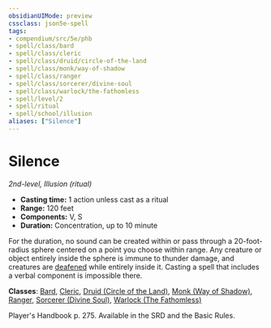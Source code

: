 ```yaml
---
obsidianUIMode: preview
cssclass: json5e-spell
tags:
- compendium/src/5e/phb
- spell/class/bard
- spell/class/cleric
- spell/class/druid/circle-of-the-land
- spell/class/monk/way-of-shadow
- spell/class/ranger
- spell/class/sorcerer/divine-soul
- spell/class/warlock/the-fathomless
- spell/level/2
- spell/ritual
- spell/school/illusion
aliases: ["Silence"]
---
```

# Silence
*2nd-level, Illusion (ritual)*  

- **Casting time:** 1 action unless cast as a ritual
- **Range:** 120 feet
- **Components:** V, S
- **Duration:** Concentration, up to 10 minute

For the duration, no sound can be created within or pass through a 20-foot-radius sphere centered on a point you choose within range. Any creature or object entirely inside the sphere is immune to thunder damage, and creatures are [deafened](../../5e-rules/conditions.md##deafened) while entirely inside it. Casting a spell that includes a verbal component is impossible there.

**Classes**: [Bard](../classes/bard.md#), [Cleric](../classes/cleric.md#), [Druid (Circle of the Land)](../classes/druid-circle-of-the-land.md#), [Monk (Way of Shadow)](../classes/monk-way-of-shadow.md#), [Ranger](../classes/ranger.md#), [Sorcerer (Divine Soul)](../classes/sorcerer-divine-soul-xge.md#), [Warlock (The Fathomless)](../classes/warlock-the-fathomless-tce.md#)

Player's Handbook p. 275. Available in the SRD and the Basic Rules.
